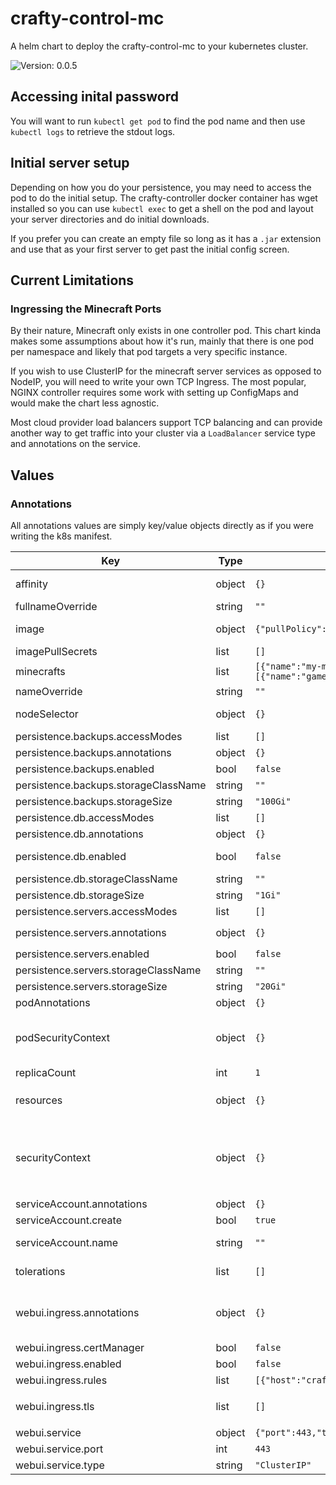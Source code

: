 # crafty-control-mc

A helm chart to deploy the crafty-control-mc to your kubernetes cluster.

![Version: 0.0.5](https://img.shields.io/badge/Version-0.0.5-informational?style=flat-square)

## Accessing inital password

You will want to run `kubectl get pod` to find the pod name and then
use `kubectl logs` to retrieve the stdout logs.

## Initial server setup

Depending on how you do your persistence, you may need to access the
pod to do the initial setup.  The crafty-controller docker container has
wget installed so you can use `kubectl exec` to get a shell on the pod and
layout your server directories and do initial downloads.

If you prefer you can create an empty file so long as it has a `.jar` extension
and use that as your first server to get past the initial config screen.

## Current Limitations

### Ingressing the Minecraft Ports

By their nature, Minecraft only exists in one controller pod. This chart
kinda makes some assumptions about how it's run, mainly that there is one
pod per namespace and likely that pod targets a very specific instance.

If you wish to use ClusterIP for the minecraft server services as opposed to
NodeIP, you will need to write your own TCP Ingress.  The most popular,
NGINX controller requires some work with setting up ConfigMaps and would make
the chart less agnostic.

Most cloud provider load balancers support TCP balancing and can provide
another way to get traffic into your cluster via a `LoadBalancer` service type
and annotations on the service.

## Values

### Annotations

All annotations values are simply key/value objects directly as if you
were writing the k8s manifest.

| Key | Type | Default | Description |
|-----|------|---------|-------------|
| affinity | object | `{}` | Refer to https://kubernetes.io/docs/concepts/scheduling-eviction/assign-pod-node/#affinity-and-anti-affinity |
| fullnameOverride | string | `""` | Overrides places that utilize `release_name-crafty-control-mc` |
| image | object | `{"pullPolicy":"IfNotPresent","repository":"dkolb/crafty-controller","tag":"latest"}` | Standard image chart vaule with `repository`, `pullPolicy`, and `tag` keys. |
| imagePullSecrets | list | `[]` | Array of secret names to use for conatiner registry auth. |
| minecrafts | list | `[{"name":"my-minecraft","service":{"annotations":{},"ports":[{"name":"gameserver","port":25565,"protocol":"TCP","targetPort":25565}],"type":"NodePort"}}]` | Populate this array with information on each minecraft server. |
| nameOverride | string | `""` |  |
| nodeSelector | object | `{}` | Refer to https://kubernetes.io/docs/concepts/scheduling-eviction/assign-pod-node/ |
| persistence.backups.accessModes | list | `[]` | List of access modes, such as ReadWriteMany. |
| persistence.backups.annotations | object | `{}` | Set annotations directly on the PCV |
| persistence.backups.enabled | bool | `false` |  |
| persistence.backups.storageClassName | string | `""` | PCV storage class. |
| persistence.backups.storageSize | string | `"100Gi"` | Size to attempt to claim |
| persistence.db.accessModes | list | `[]` | List of access modes, such as ReadWriteMany. |
| persistence.db.annotations | object | `{}` | Set annotations directly on the PCV |
| persistence.db.enabled | bool | `false` | Enables a PersistentVolumeClaim for the database and mounts it to `/crafty_db` |
| persistence.db.storageClassName | string | `""` | PCV storage class. |
| persistence.db.storageSize | string | `"1Gi"` | Size to attempt to claim |
| persistence.servers.accessModes | list | `[]` | List of access modes, such as ReadWriteMany. |
| persistence.servers.annotations | object | `{}` | Set annotations directly on the PCV and mounts it to `/mincraft_servers` |
| persistence.servers.enabled | bool | `false` |  |
| persistence.servers.storageClassName | string | `""` | PCV storage class. |
| persistence.servers.storageSize | string | `"20Gi"` | Size to attempt to claim |
| podAnnotations | object | `{}` | An annotation object to apply to the pod. |
| podSecurityContext | object | `{}` | maps directly into `Deployment.spec.template.spec.securityContext` Reference: https://kubernetes.io/docs/reference/generated/kubernetes-api/v1.18/#podsecuritycontext-v1-core |
| replicaCount | int | `1` |  |
| resources | object | `{}` | Object containing limits and requests for the crafty-controller container. ```yaml resources:   limits:     cpu: 100m     memory: 128Mi   requests:     cpu: 100m     memory: 128Mi ``` |
| securityContext | object | `{}` | Container specific security context applied to the crafty-controller context. maps onto `Deployment.spec.template.spec.containers[*].securityContext` Reference: https://kubernetes.io/docs/reference/generated/kubernetes-api/v1.18/#podsecuritycontext-v1-core |
| serviceAccount.annotations | object | `{}` | Annotations to add to the service account |
| serviceAccount.create | bool | `true` | Specifies whether a service account should be created |
| serviceAccount.name | string | `""` | The name of the service account to use. If not set and create is true, a name is generated using the fullname template |
| tolerations | list | `[]` | Refer to https://kubernetes.io/docs/concepts/scheduling-eviction/taint-and-toleration/ |
| webui.ingress.annotations | object | `{}` | Place to add annotations to the ingress. Reminder: This is where your cluster issuers and ingress classes go. Also you probably should annotate however you need to to indicate that HTTPS is the backend protocol |
| webui.ingress.certManager | bool | `false` | Add the certManager annotation to the ingress. |
| webui.ingress.enabled | bool | `false` | Generate an ingress for the Web UI. |
| webui.ingress.rules | list | `[{"host":"crafty-mc.local","paths":["/"]}]` | Abbreviated rules structure. |
| webui.ingress.tls | list | `[]` | Contains SSL configurations. ```yaml webui:   ingress:     tls:       - secretName: chart-example-tls         hosts:           - crafty-mc.local ``` |
| webui.service | object | `{"port":443,"type":"ClusterIP"}` | This configures the service specifically for the webui. |
| webui.service.port | int | `443` | Port to expose on service. |
| webui.service.type | string | `"ClusterIP"` | `LoadBalancer`, `ClusterIP`, `NodePort` |
